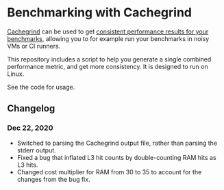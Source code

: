 # Benchmarking with Cachegrind

[Cachegrind](https://valgrind.org/docs/manual/cg-manual.html) can be used to get [consistent performance results for your benchmarks](https://pythonspeed.com/articles/consistent-benchmarking-in-ci/), allowing you to for example run your benchmarks in noisy VMs or CI runners.

This repository includes a script to help you generate a single combined performance metric, and get more consistency.
It is designed to run on Linux.

See the code for usage.

## Changelog

### Dec 22, 2020

* Switched to parsing the Cachegrind output file, rather than parsing the stderr output.
* Fixed a bug that inflated L3 hit counts by double-counting RAM hits as L3 hits.
* Changed cost multiplier for RAM from 30 to 35 to account for the changes from the bug fix.
